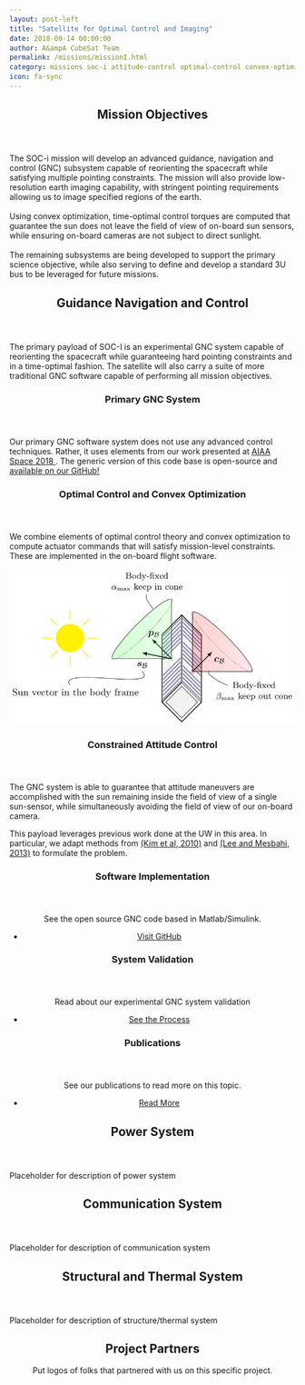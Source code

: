 ```yaml
---
layout: post-left
title: "Satellite for Optimal Control and Imaging"
date: 2018-09-14 00:00:00
author: A&ampA CubeSat Team
permalink: /missions/missionI.html
category: missions soc-i attitude-control optimal-control convex-optimization optimal-spacecraft-attitude-motion
icon: fa-sync
---
```

<section class="wrapper style2 container">
	<header> <h2> Mission Objectives </h2> </header>
	<p> The SOC-i mission will develop an advanced guidance, navigation and control (GNC) subsystem capable of reorienting the spacecraft while satisfying multiple pointing constraints. The mission will also provide low-resolution earth imaging capability, with stringent pointing requirements allowing us to image specified regions of the earth. <br/><br/>
	Using convex optimization, time-optimal control torques are computed that guarantee the sun does not leave the field of view of on-board sun sensors, while ensuring on-board cameras are not subject to direct sunlight. <br><br/>
	The remaining subsystems are being developed to support the primary science objective, while also serving to define and develop a standard 3U bus to be leveraged for future missions.
	 </p>
</section>
<!-- One -->
<section class="wrapper style4">		
	<header><h2> <strong> Guidance Navigation and Control </strong> </h2></header>
			<p> The primary payload of SOC-I is an experimental GNC system capable of reorienting the spacecraft while guaranteeing hard pointing constraints and in a time-optimal fashion. The satellite will also carry a suite of more traditional GNC software capable of performing all mission objectives. </p>			
	<div class="row">
		<div class="4u">
		<!-- Sidebar -->
			<div class="sidebar">
				<section>
					<header>
					<h3>Primary GNC System</h3>
					</header>
					<p> Our primary GNC software system does not use any advanced control techniques. Rather, it uses elements from our work presented at <a href='#'> AIAA Space 2018 </a>. The generic version of this code base is open-source and <a href="https://github.com/tpreynolds/uw_cubesat_adcs"> available on our GitHub!</a> </p>
<!-- 					<footer>
					<ul class="buttons">
						<li><a href="#" class="button small">Learn More</a></li>
					</ul>
					</footer> -->
				</section>
				<section>
				<!-- <a href="#" class="image featured"><img src="/images/pic01.jpg" alt="" /></a> -->
					<header>
					<h3>Optimal Control and Convex Optimization</h3>
					</header>
					<p>We combine elements of optimal control theory and convex optimization to compute actuator commands that will satisfy mission-level constraints. These are implemented in the on-board flight software.</p>
				</section>
			</div>
		</div>
		<div class="8u skel-cell-important">								
		<!-- Content -->
			<div class="content">
				<section>
					<a href="#" class="imagenb featured"><img src="/images/tikz_cubesat_1.jpg" alt="" /></a>
						<header>
						<h3>Constrained Attitude Control</h3>
						</header>
						<p>The GNC system is able to guarantee that attitude maneuvers are accomplished with the sun remaining inside the field of view of a single sun-sensor, while simultaneously avoiding the field of view of our on-board camera.</p>
						<p> This payload leverages previous work done at the UW in this area. In particular, we adapt methods from  <a href="https://ieeexplore.ieee.org/abstract/document/5545176?reload=true">(Kim et al, 2010)</a> and <a href="https://pdfs.semanticscholar.org/0389/248a953b679e747ffe4d14dd613d273142cb.pdf">(Lee and Mesbahi, 2013)</a> to formulate the problem. </p>
				</section>
			</div>
		</div>
	</div>			
	<div class="row">
		<div class="4u">						
			<section>
				<center>
					<header>
						<h3>Software Implementation</h3>
					</header>
					<p>See the open source GNC code based in Matlab/Simulink.</p>
					<footer>
						<ul class="buttons">
						<li><a href="https://github.com/tpreynolds/uw_cubesat_adcs" class="button small special">Visit GitHub</a></li>
						</ul>
					</footer>
				</center>	
			</section>					
		</div>
		<div class="4u">						
			<section>
				<center>
					<header>
						<h3>System Validation</h3>
					</header>
					<p>Read about our experimental GNC system validation</p>
					<footer>
						<ul class="buttons">
							<li><a href="#" class="button small special">See the Process</a></li>
						</ul>
					</footer>
				</center>
			</section>				
		</div>
		<div class="4u">						
			<section>
				<center>
					<header>
						<h3>Publications</h3>
					</header>
						<p>See our publications to read more on this topic.</p>
					<footer>
						<ul class="buttons">
							<li><a href="/publications.html" class="button small special">Read More</a></li>
						</ul>
					</footer>
				</center>
			</section>						
		</div>
	</div>		
</section>
<!-- Other Subsystems -->
<section class="wrapper style4 container">
	<header> <h2> Power System </h2> </header>
	<p> Placeholder for description of power system </p>
</section>

<section class="wrapper style4 container">
	<header> <h2> Communication System </h2> </header>
	<p> Placeholder for description of communication system </p>
</section>

<section class="wrapper style4 container">
	<header> <h2> Structural and Thermal System </h2> </header>
	<p> Placeholder for description of structure/thermal system </p>
</section>

<section id="cta">			
	<header>
		<h2><strong> Project Partners </strong></h2>
		<p>Put logos of folks that partnered with us on this specific project.</p>
	</header>	
</section>	


